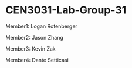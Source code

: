 # CEN3031-Lab-Group-31



Member1: Logan Rotenberger

Member2: Jason Zhang

Member3: Kevin Zak

Member4: Dante Setticasi